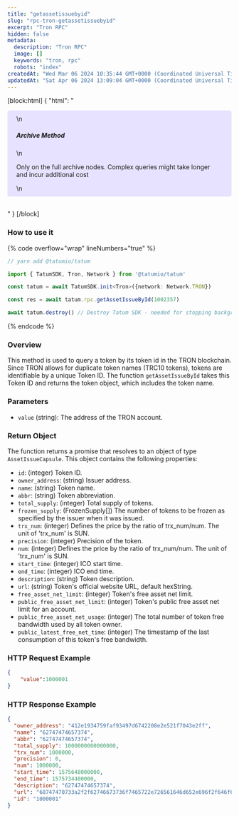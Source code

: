 ```yaml
---
title: "getassetissuebyid"
slug: "rpc-tron-getassetissuebyid"
excerpt: "Tron RPC"
hidden: false
metadata: 
  description: "Tron RPC"
  image: []
  keywords: "tron, rpc"
  robots: "index"
createdAt: "Wed Mar 06 2024 10:35:44 GMT+0000 (Coordinated Universal Time)"
updatedAt: "Sat Apr 06 2024 13:09:04 GMT+0000 (Coordinated Universal Time)"
---
```

[block:html]
{
  "html": "<div style="padding: 10px 20px; border-radius: 5px; background-color: #e6e2ff; margin: 0 0 30px 0;">\n  <h5>Archive Method</h5>\n  <p>Only on the full archive nodes. Complex queries might take longer and incur additional cost</p>\n</div>"
}
[/block]


### How to use it

{% code overflow="wrap" lineNumbers="true" %}

```typescript
// yarn add @tatumio/tatum

import { TatumSDK, Tron, Network } from '@tatumio/tatum'

const tatum = await TatumSDK.init<Tron>({network: Network.TRON})

const res = await tatum.rpc.getAssetIssueById(1002357)

await tatum.destroy() // Destroy Tatum SDK - needed for stopping background jobs
```

{% endcode %}

### Overview

This method is used to query a token by its token id in the TRON blockchain. Since TRON allows for duplicate token names (TRC10 tokens), tokens are identifiable by a unique Token ID. The function `getAssetIssueById` takes this Token ID and returns the token object, which includes the token name.

### Parameters

- `value` (string): The address of the TRON account.

### Return Object

The function returns a promise that resolves to an object of type `AssetIssueCapsule`. This object contains the following properties:

- `id`: (integer) Token ID.
- `owner_address`: (string) Issuer address.
- `name`: (string) Token name.
- `abbr`: (string) Token abbreviation.
- `total_supply`: (integer) Total supply of tokens.
- `frozen_supply`: (FrozenSupply\[]) The number of tokens to be frozen as specified by the issuer when it was issued.
- `trx_num`: (integer) Defines the price by the ratio of trx\_num/num. The unit of 'trx\_num' is SUN.
- `precision`: (integer) Precision of the token.
- `num`: (integer) Defines the price by the ratio of trx\_num/num. The unit of 'trx\_num' is SUN.
- `start_time`: (integer) ICO start time.
- `end_time`: (integer) ICO end time.
- `description`: (string) Token description.
- `url`: (string) Token's official website URL, default hexString.
- `free_asset_net_limit`: (integer) Token's free asset net limit.
- `public_free_asset_net_limit`: (integer) Token's public free asset net limit for an account.
- `public_free_asset_net_usage`: (integer) The total number of token free bandwidth used by all token owner.
- `public_latest_free_net_time`: (integer) The timestamp of the last consumption of this token's free bandwidth.

### HTTP Request Example

```json
{
    "value":1000001
}
```

### HTTP Response Example

```json
{
  "owner_address": "412e1934759faf93497d6742208e2e521f7043e2ff",
  "name": "62747474657374",
  "abbr": "62747474657374",
  "total_supply": 1000000000000000,
  "trx_num": 1000000,
  "precision": 6,
  "num": 1000000,
  "start_time": 1575648000000,
  "end_time": 1575734400000,
  "description": "62747474657374",
  "url": "68747470733a2f2f62746673736f7465722e726561646d652e696f2f646f63732f686f772d746f2d6765742d737461727465642d776974682d736f746572",
  "id": "1000001"
}
```
